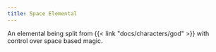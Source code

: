 ```yaml
---
title: Space Elemental
---
```


An elemental being split from {{< link "docs/characters/god" >}} with control over space based magic.

